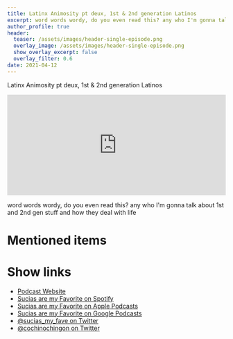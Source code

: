 ```yaml
---
title: Latinx Animosity pt deux, 1st & 2nd generation Latinos
excerpt: word words wordy, do you even read this? any who I'm gonna talk about 1st and 2nd gen stuff and how they deal with life
author_profile: true
header:
  teaser: /assets/images/header-single-episode.png
  overlay_image: /assets/images/header-single-episode.png
  show_overlay_excerpt: false
  overlay_filter: 0.6
date: 2021-04-12
---
```


Latinx Animosity pt deux, 1st & 2nd generation Latinos

<iframe src="https://open.spotify.com/embed-podcast/episode/5nrI1tQm7Xi1Mpc1PPn1VV" width="100%" height="232" frameborder="0" allowtransparency="true" allow="encrypted-media"></iframe>

word words wordy, do you even read this? any who I'm gonna talk about 1st and 2nd gen stuff and how they deal with life

# Mentioned items



# Show links

* <i class=fas fa-link></i> [Podcast Website](https://cochinochingon.com)
* <i class=fab fa-spotify></i> [Sucias are my Favorite on Spotify](https://open.spotify.com/show/3XjoipCU3QzeIaQAAQpBdW)
* <i class=fas fa-podcast></i> [Sucias are my Favorite on Apple Podcasts](https://podcasts.apple.com/us/podcast/sucias-are-my-favorite/id1548173787)
* <i class=fab fa-google-play></i> [Sucias are my Favorite on Google Podcasts](https://podcasts.google.com/feed/aHR0cHM6Ly9hbmNob3IuZm0vcy80MjI0YzYzYy9wb2RjYXN0L3Jzcw==)
* <i class=fab fa-twitter></i> [@sucias_my_fave on Twitter](https://twitter.com/sucias_my_fave)
* <i class=fab fa-twitter></i> [@cochinochingon on Twitter](https://twitter.com/cochinochingon)
